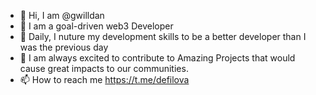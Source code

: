 - 👋 Hi, I am @gwilldan
- 👀 I am a goal-driven web3 Developer
- 🌱 Daily, I nuture my development skills to be a better developer than I was the previous day
- 💞️ I am always excited to contribute to Amazing Projects that would cause great impacts to our communities.
- 📫 How to reach me https://t.me/defilova

<!---
gwilldan/gwilldan is a ✨ special ✨ repository because its `README.md` (this file) appears on your GitHub profile.
You can click the Preview link to take a look at your changes.
--->
